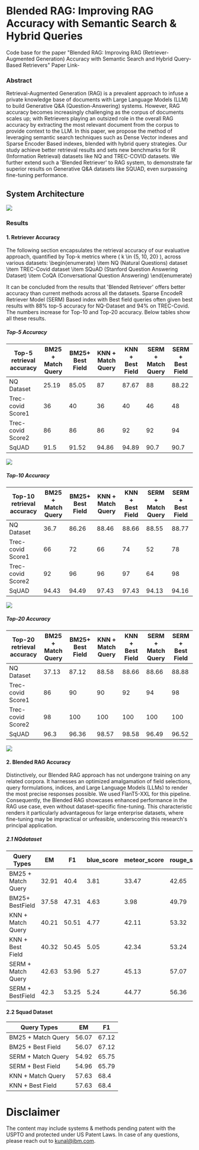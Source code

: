 # Blended RAG: Improving RAG Accuracy with Semantic Search & Hybrid Queries
Code base for the paper "Blended RAG: Improving RAG (Retriever-Augmented Generation) Accuracy with Semantic Search and Hybrid Query-Based Retrievers"
Paper Link- 

### Abstract
Retrieval-Augmented Generation (RAG) is a prevalent approach to infuse a private knowledge base of documents with Large Language Models (LLM) to build Generative Q\&A (Question-Answering) systems. However, RAG accuracy becomes increasingly challenging as the corpus of documents scales up; with Retrievers playing an outsized role in the overall RAG accuracy by extracting the most relevant document from the corpus to provide context to the LLM. In this paper, we propose the method of leveraging semantic search techniques such as Dense Vector indexes and Sparse Encoder Based indexes, blended with hybrid query strategies. Our study achieve better retrieval results and sets new benchmarks for IR (Information Retrieval) datasets like NQ and TREC-COVID datasets. We further extend such a 'Blended Retriever' to RAG system, to demonstrate far superior results on Generative Q\&A datasets like SQUAD, even surpassing fine-tuning performance.

## System Architecture 
<img src ="image/image1.png" />


### Results 
#### 1. Retriever Accuracy 
The following section encapsulates the retrieval accuracy of our evaluative approach, quantified by Top-k metrics where \( k \in \{5, 10, 20\} \), across various datasets:
\begin{enumerate}
    \item NQ (Natural Questions) dataset
    \item TREC-Covid dataset
    \item SQuAD (Stanford Question Answering Dataset)
    \item CoQA (Conversational Question Answering)
\end{enumerate}


It can be concluded from the results that 'Blended Retriever' offers better accuracy than current methods across all the datasets. Sparse EncodeR Retriever Model (SERM) Based index with Best field queries often given best results with 88\% top-5 accuracy for NQ-Dataset and 94\% on TREC-Covid. The numbers increase for Top-10 and Top-20 accuracy. Below tables show all these results.

##### Top-5 Accuracy
| Top-5 retrieval accuracy | BM25 + Match Query | BM25+ Best Field | KNN + Match Query | KNN + Best Field | SERM + Match Query | SERM + Best Field |
| ------------------------ | ------------------ | ---------------- | ----------------- | ---------------- | ------------------- | ------------------ |
| NQ Dataset               | 25.19              | 85.05            | 87                | 87.67            | 88                  | 88.22              |
| Trec-covid Score1        | 36                 | 40               | 36                | 40               | 46                  | 48                 |
| Trec-covid Score2        | 86                 | 86               | 86                | 92               | 92                  | 94                 |                   |                    |
| SqUAD                    | 91.5               | 91.52            | 94.86             | 94.89            | 90.7                | 90.7               |

<img src ="image/image9.png">

##### Top-10 Accuracy
| Top-10 retrieval accuracy | BM25 + Match Query | BM25+ Best Field | KNN + Match Query | KNN + Best Field | SERM + Match Query | SERM + Best Field |
| ------------------------- | ------------------ | ---------------- | ----------------- | ---------------- | ------------------- | ------------------ |
| NQ Dataset                | 36.7               | 86.26            | 88.46             | 88.66            | 88.55               | 88.77              |
| Trec-covid Score1         | 66                 | 72               | 66                | 74               | 52                  | 78                 |
| Trec-covid Score2         | 92                 | 96               | 96                | 97               | 64                  | 98                 |
| SqUAD                     | 94.43              | 94.49            | 97.43             | 97.43            | 94.13               | 94.16              |


<img src ="image/image10.png">

##### Top-20 Accuracy

| Top-20 retrieval accuracy | BM25 + Match Query | BM25+ Best Field | KNN + Match Query | KNN + Best Field | SERM + Match Query | SERM + Best Field |
| ------------------------- | ------------------ | ---------------- | ----------------- | ---------------- | ------------------- | ------------------ |
| NQ Dataset                | 37.13              | 87.12            | 88.58             | 88.66            | 88.66               | 88.88              |
| Trec-covid Score1         | 86                 | 90               | 90                | 92               | 94                  | 98                 |
| Trec-covid Score2         | 98                 | 100              | 100               | 100              | 100                 | 100                |
| SqUAD                     | 96.3               | 96.36            | 98.57             | 98.58            | 96.49               | 96.52              |


<img src ="image/image11.png">

#### 2.  Blended RAG Accuracy

Distinctively, our Blended RAG approach has not undergone training on any related corpora. It harnesses an optimized amalgamation of field selections, query formulations, indices, and Large Language Models (LLMs) to render the most precise responses possible.  We used FlanT5-XXL for this pipeline. Consequently, the Blended RAG showcases enhanced performance in the RAG use case, even without dataset-specific fine-tuning. This characteristic renders it particularly advantageous for large enterprise datasets, where fine-tuning may be impractical or unfeasible, underscoring this research's principal application. 

##### 2.1  NQdataset
| Query Types         | EM    | F1    | blue_score | meteor_score | rouge_score | sentence_similarity | sim_hash | perplexity_score | bleurt_score1 | bert_score |
| ------------------- | ----- | ----- | ---------- | ------------ | ----------- | ------------------- | -------- | ---------------- | ------------- | ---------- |
| BM25 + Match Query  | 32.91 | 40.4  | 3.81       | 33.47        | 42.65       | 57.47               | 18.95    | 3.15             | 27.73         | 6.11       |
| BM25+ BestField     | 37.58 | 47.31 | 4.63       | 3.98         | 49.79       | 63.33               | 17.02    | 3.07             | 13.62         | 65.11      |
| KNN + Match Query   | 40.21 | 50.51 | 4.77       | 42.11        | 53.32       | 67.02               | 15.94    | 3.04             | 5.12          | 67.27      |
| KNN + Best Field    | 40.32 | 50.45 | 5.05       | 42.34        | 53.24       | 66.88               | 15.94    | 3.048            | 5.7           | 67.3       |
| SERM + Match Query | 42.63 | 53.96 | 5.27       | 45.13        | 57.07       | 70.47               | 14.95    | 3.01             | 2.02          | 69.25      |
| SERM + BestField   | 42.3  | 53.25 | 5.24       | 44.77        | 56.36       | 69.65               | 15.14    | 3.02             | 0.24          | 68.97      |

#### 2.2 Squad Dataset

| Query Types         | EM    | F1    |
| ------------------- | ----- | ----- |
| BM25 + Match Query  | 56.07 | 67.12 |
| BM25 + Best Field   | 56.07 | 67.12 |
| SERM + Match Query | 54.92 | 65.75 |
| SERM + Best Field  | 54.96 | 65.79 |
| KNN + Match Query   | 57.63 | 68.4  |
| KNN + Best Field    | 57.63 | 68.4  |




# Disclaimer
 The content may include systems & methods pending patent with the USPTO and protected under US Patent Laws. In case of any questions, please reach out to kunal@ibm.com.
